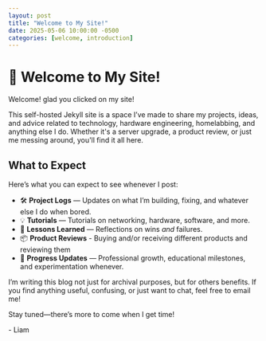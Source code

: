```yaml
---
layout: post
title: "Welcome to My Site!"
date: 2025-05-06 10:00:00 -0500
categories: [welcome, introduction]
---
```


# 👋 Welcome to My Site!

Welcome! glad you clicked on my site!

This self-hosted Jekyll site is a space I’ve made to share my projects, ideas, and advice related to technology, hardware engineering, homelabbing, and anything else I do. Whether it's a server upgrade, a product review, or just me messing around, you'll find it all here.

## What to Expect

Here’s what you can expect to see whenever I post:
- 🛠️ **Project Logs** — Updates on what I’m building, fixing, and whatever else I do when bored.
- 💡 **Tutorials** — Tutorials on networking, hardware, software, and more.
- 🧠 **Lessons Learned** — Reflections on wins *and* failures.
- 📦 **Product Reviews** - Buying and/or receiving different products and reviewing them 
- 🚀 **Progress Updates** — Professional growth, educational milestones, and experimentation whenever.

I’m writing this blog not just for archival purposes, but for others benefits. If you find anything useful, confusing, or just want to chat, feel free to email me!

Stay tuned—there’s more to come when I get time!

\- Liam
